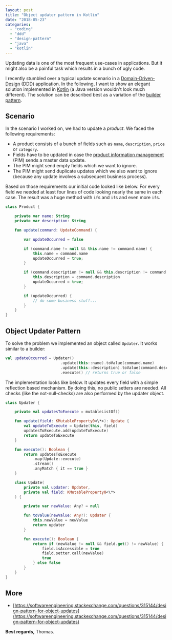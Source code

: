 ```yaml
---
layout: post
title: "Object updater pattern in Kotlin"
date: "2018-05-23"
categories: 
  - "coding"
  - "ddd"
  - "design-pattern"
  - "java"
  - "kotlin"
---
```


Updating data is one of the most frequent use-cases in applications. 
But it might also be a painful task which results in a bunch of ugly code.

I recently stumbled over a typical update scenario in a [Domain-Driven-Design](https://en.wikipedia.org/wiki/Domain-driven_design) (DDD) application. 
In the following, I want to show an elegant solution implemented in [Kotlin](https://kotlinlang.org) (a Java version wouldn't look much different). 
The solution can be described best as a variation of the [builder pattern](https://en.wikipedia.org/wiki/Builder_pattern).

## Scenario

In the scenario I worked on, we had to update a _product_. 
We faced the following requirements:

- A product consists of a bunch of fields such as `name`, `description`, `price` or `category`.
- Fields have to be updated in case the [product information management](https://en.wikipedia.org/wiki/Product_information_management) (PIM) sends a master data update.
- The PIM might send empty fields which we want to ignore.
- The PIM might send duplicate updates which we also want to ignore (because any update involves a subsequent business process).

Based on those requirements our initial code looked like below. 
For every field we needed at least four lines of code looking nearly the same in each case. 
The result was a huge method with `if`s and `if`s and even more `if`s.

```kotlin
class Product {

    private var name: String
    private var description: String

    fun update(command: UpdateCommand) {

        var updateOccurred = false

        if (command.name != null && this.name != command.name) {
            this.name = command.name
            updateOccurred = true;
        }

        if (command.description != null && this.description != command.description) {
            this.description = command.description
            updateOccurred = true;
        }

        if (updateOccurred) {
            // do some business stuff...
        }
    }
}
```

## Object Updater Pattern

To solve the problem we implemented an object called `Updater`. 
It works similar to a builder:

```kotlin
val updateOccurred = Updater()
                        .update(this::name).toValue(command.name)
                        .update(this::description).toValue(command.description)
                        .execute() // returns true or false
```

The implementation looks like below. 
It updates every field with a simple reflection based mechanism. 
By doing this, no public setters are needed. 
All checks (like the not-null-checks) are also performed by the updater object.

```kotlin
class Updater {

    private val updatesToExecute = mutableListOf()

    fun update(field: KMutableProperty0<\*>): Update {
        val updateToExecute = Update(this, field)
        updatesToExecute.add(updateToExecute)
        return updateToExecute
    }

    fun execute(): Boolean {
        return updatesToExecute
            .map(Update::execute)
            .stream()
            .anyMatch { it == true }
    }

    class Update(
        private val updater: Updater,
        private val field: KMutableProperty0<\*>
    ) {

        private var newValue: Any? = null

        fun toValue(newValue: Any?): Updater {
            this.newValue = newValue
            return updater
        }

        fun execute(): Boolean {
            return if (newValue != null && field.get() != newValue) {
                field.isAccessible = true
                field.setter.call(newValue)
                true
            } else false
        }
    }
}
```

## More

- [https://softwareengineering.stackexchange.com/questions/315144/design-pattern-for-object-updates](https://softwareengineering.stackexchange.com/questions/315144/design-pattern-for-object-updates)

**Best regards,** Thomas.
